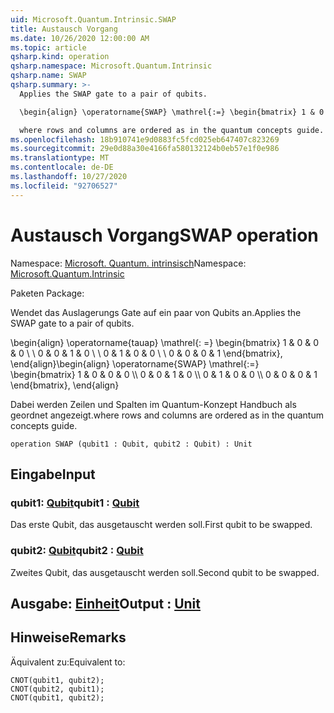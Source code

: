 ```yaml
---
uid: Microsoft.Quantum.Intrinsic.SWAP
title: Austausch Vorgang
ms.date: 10/26/2020 12:00:00 AM
ms.topic: article
qsharp.kind: operation
qsharp.namespace: Microsoft.Quantum.Intrinsic
qsharp.name: SWAP
qsharp.summary: >-
  Applies the SWAP gate to a pair of qubits.

  \begin{align} \operatorname{SWAP} \mathrel{:=} \begin{bmatrix} 1 & 0 & 0 & 0 \\\\ 0 & 0 & 1 & 0 \\\\ 0 & 1 & 0 & 0 \\\\ 0 & 0 & 0 & 1 \end{bmatrix}, \end{align}

  where rows and columns are ordered as in the quantum concepts guide.
ms.openlocfilehash: 18b910741e9d0883fc5fcd025eb647407c823269
ms.sourcegitcommit: 29e0d88a30e4166fa580132124b0eb57e1f0e986
ms.translationtype: MT
ms.contentlocale: de-DE
ms.lasthandoff: 10/27/2020
ms.locfileid: "92706527"
---
```

# <a name="swap-operation"></a><span data-ttu-id="964d3-102">Austausch Vorgang</span><span class="sxs-lookup"><span data-stu-id="964d3-102">SWAP operation</span></span>

<span data-ttu-id="964d3-103">Namespace: [Microsoft. Quantum. intrinsisch](xref:Microsoft.Quantum.Intrinsic)</span><span class="sxs-lookup"><span data-stu-id="964d3-103">Namespace: [Microsoft.Quantum.Intrinsic](xref:Microsoft.Quantum.Intrinsic)</span></span>

<span data-ttu-id="964d3-104">Paketen [](https://nuget.org/packages/)</span><span class="sxs-lookup"><span data-stu-id="964d3-104">Package: [](https://nuget.org/packages/)</span></span>


<span data-ttu-id="964d3-105">Wendet das Auslagerungs Gate auf ein paar von Qubits an.</span><span class="sxs-lookup"><span data-stu-id="964d3-105">Applies the SWAP gate to a pair of qubits.</span></span>

<span data-ttu-id="964d3-106">\begin{align} \operatorname{tauap} \mathrel{: =} \begin{bmatrix} 1 & 0 & 0 & 0 \\ \\ 0 & 0 & 1 & 0 \\ \\ 0 & 1 & 0 & 0 \\ \\ 0 & 0 & 0 & 1 \end{bmatrix}, \end{align}</span><span class="sxs-lookup"><span data-stu-id="964d3-106">\begin{align} \operatorname{SWAP} \mathrel{:=} \begin{bmatrix} 1 & 0 & 0 & 0 \\\\ 0 & 0 & 1 & 0 \\\\ 0 & 1 & 0 & 0 \\\\ 0 & 0 & 0 & 1 \end{bmatrix}, \end{align}</span></span>

<span data-ttu-id="964d3-107">Dabei werden Zeilen und Spalten im Quantum-Konzept Handbuch als geordnet angezeigt.</span><span class="sxs-lookup"><span data-stu-id="964d3-107">where rows and columns are ordered as in the quantum concepts guide.</span></span>

```qsharp
operation SWAP (qubit1 : Qubit, qubit2 : Qubit) : Unit
```


## <a name="input"></a><span data-ttu-id="964d3-108">Eingabe</span><span class="sxs-lookup"><span data-stu-id="964d3-108">Input</span></span>

### <a name="qubit1--qubit"></a><span data-ttu-id="964d3-109">qubit1: [Qubit](xref:microsoft.quantum.lang-ref.qubit)</span><span class="sxs-lookup"><span data-stu-id="964d3-109">qubit1 : [Qubit](xref:microsoft.quantum.lang-ref.qubit)</span></span>

<span data-ttu-id="964d3-110">Das erste Qubit, das ausgetauscht werden soll.</span><span class="sxs-lookup"><span data-stu-id="964d3-110">First qubit to be swapped.</span></span>


### <a name="qubit2--qubit"></a><span data-ttu-id="964d3-111">qubit2: [Qubit](xref:microsoft.quantum.lang-ref.qubit)</span><span class="sxs-lookup"><span data-stu-id="964d3-111">qubit2 : [Qubit](xref:microsoft.quantum.lang-ref.qubit)</span></span>

<span data-ttu-id="964d3-112">Zweites Qubit, das ausgetauscht werden soll.</span><span class="sxs-lookup"><span data-stu-id="964d3-112">Second qubit to be swapped.</span></span>



## <a name="output--unit"></a><span data-ttu-id="964d3-113">Ausgabe: [Einheit](xref:microsoft.quantum.lang-ref.unit)</span><span class="sxs-lookup"><span data-stu-id="964d3-113">Output : [Unit](xref:microsoft.quantum.lang-ref.unit)</span></span>



## <a name="remarks"></a><span data-ttu-id="964d3-114">Hinweise</span><span class="sxs-lookup"><span data-stu-id="964d3-114">Remarks</span></span>

<span data-ttu-id="964d3-115">Äquivalent zu:</span><span class="sxs-lookup"><span data-stu-id="964d3-115">Equivalent to:</span></span>

```qsharp
CNOT(qubit1, qubit2);
CNOT(qubit2, qubit1);
CNOT(qubit1, qubit2);
```